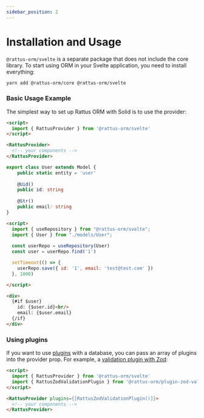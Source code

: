 ```yaml
---
sidebar_position: 2
---
```


# Installation and Usage

`@rattus-orm/svelte` is a separate package that does not include the core library. To start
using ORM in your Svelte application, you need to install everything:
```bash
yarn add @rattus-orm/core @rattus-orm/svelte
```

### Basic Usage Example
The simplest way to set up Rattus ORM with Solid is to use the provider:

```html title="App.svelte"
<script>
  import { RattusProvider } from '@rattus-orm/svelte'
</script>

<RattusProvider>
  <!-- your components -->
</RattusProvider>
```
```typescript title="models/User.ts"
export class User extends Model {
    public static entity = 'user'
    
    @Uid()
    public id: string
    
    @Str()
    public email: string
}
```
```html title="User.svelte"
<script>
  import { useRepository } from "@rattus-orm/svelte";
  import { User } from "./models/User";
  
  const userRepo = useRepository(User)
  const user = userRepo.find('1')

  setTimeout(() => {
    userRepo.save({ id: '1', email: 'test@test.com' })
  }, 1000)

</script>

<div>
  {#if $user}
    id: {$user.id}<br/>
    email: {$user.email}
  {/if}
</div>
```

### Using plugins

If you want to use [plugins](/docs/docs-core/plugins) with a database, you can
pass an array of plugins into the provider prop. For example, a [validation plugin with Zod](/docs/category/zod-validate):

```html
<script>
  import { RattusProvider } from '@rattus-orm/svelte'
  import { RattusZodValidationPlugin } from '@rattus-orm/plugin-zod-validate'
</script>

<RattusProvider plugins={[RattusZodValidationPlugin()]}>
  <!-- your components -->
</RattusProvider>
```

